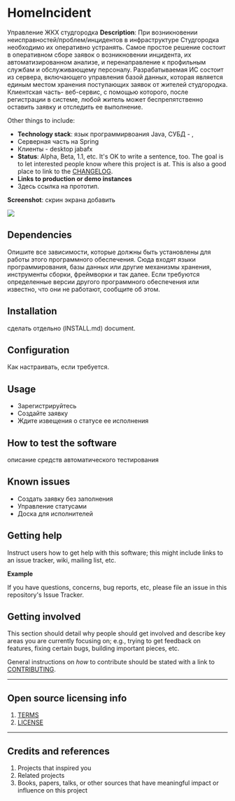 # HomeIncident
Управление ЖКХ студгородка
**Description**:  При возникновении неисправностей/проблем/инцидентов в инфраструктуре Студгородка необходимо их оперативно устранять. Самое простое решение состоит в оперативном сборе заявок о возникновении инцидента, их автоматизированном анализе, и перенаправление к профильным службам и обслуживающему персоналу.
Разрабатываемая ИС состоит из сервера, включающего управления базой данных, которая является единым местом хранения поступающих заявок от жителей студгородка. 
Клиентская часть- веб-сервис, с помощью которого, после регистрации в системе, любой житель может беспрепятственно оставить заявку и отследить ее выполнение.



Other things to include:

  - **Technology stack**: язык программирвоания Java, СУБД - , 
  - Серверная часть на Spring
  - Клиенты - desktop jabafx
  - **Status**:  Alpha, Beta, 1.1, etc. It's OK to write a sentence, too. The goal is to let interested people know where this project is at. This is also a good place to link to the [CHANGELOG](CHANGELOG.md).
  - **Links to production or demo instances**
  - Здесь ссылка на прототип.


**Screenshot**: скрин экрана добавить

![](https://raw.githubusercontent.com/cfpb/open-source-project-template/main/screenshot.png)


## Dependencies

Опишите все зависимости, которые должны быть установлены для работы этого программного обеспечения. Сюда входят языки программирования, базы данных или другие механизмы хранения, инструменты сборки, фреймворки и так далее. Если требуются определенные версии другого программного обеспечения или известно, что они не работают, сообщите об этом.

## Installation

сделать отдельно (INSTALL.md) document.

## Configuration

Как настраивать, если требуется.

## Usage

- Зарегистрируйтесь
- Создайте заявку
- Ждите извещения о статусе ее исполнения

## How to test the software

описание средств автоматического тестирования

## Known issues

- Создать заявку без заполнения
- Управление статусами
- Доска для исполнителей

## Getting help

Instruct users how to get help with this software; this might include links to an issue tracker, wiki, mailing list, etc.

**Example**

If you have questions, concerns, bug reports, etc, please file an issue in this repository's Issue Tracker.

## Getting involved

This section should detail why people should get involved and describe key areas you are
currently focusing on; e.g., trying to get feedback on features, fixing certain bugs, building
important pieces, etc.

General instructions on _how_ to contribute should be stated with a link to [CONTRIBUTING](CONTRIBUTING.md).


----

## Open source licensing info
1. [TERMS](TERMS.md)
2. [LICENSE](LICENSE)


----

## Credits and references

1. Projects that inspired you
2. Related projects
3. Books, papers, talks, or other sources that have meaningful impact or influence on this project

